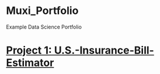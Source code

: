 # Muxi_Portfolio
Example Data Science Portfolio
# [Project 1: U.S.-Insurance-Bill-Estimator](https://github.com/jesse980107/U.S.-Insurance-Bill-Estimator)
